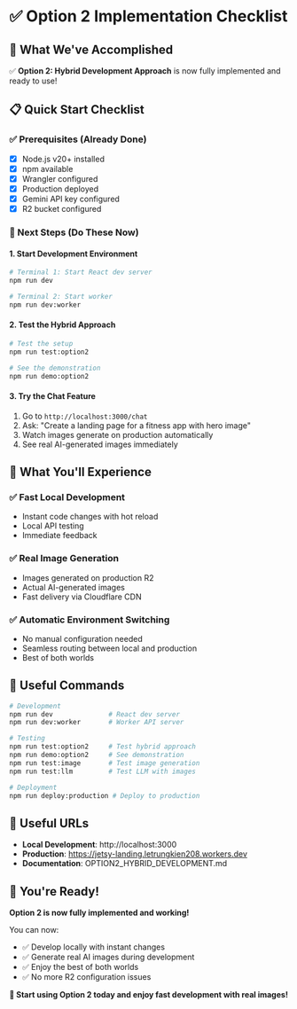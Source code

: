 # ✅ Option 2 Implementation Checklist

## 🎯 What We've Accomplished

✅ **Option 2: Hybrid Development Approach** is now fully implemented and ready to use!

## 📋 Quick Start Checklist

### ✅ Prerequisites (Already Done)
- [x] Node.js v20+ installed
- [x] npm available
- [x] Wrangler configured
- [x] Production deployed
- [x] Gemini API key configured
- [x] R2 bucket configured

### 🚀 Next Steps (Do These Now)

#### 1. Start Development Environment
```bash
# Terminal 1: Start React dev server
npm run dev

# Terminal 2: Start worker
npm run dev:worker
```

#### 2. Test the Hybrid Approach
```bash
# Test the setup
npm run test:option2

# See the demonstration
npm run demo:option2
```

#### 3. Try the Chat Feature
1. Go to `http://localhost:3000/chat`
2. Ask: "Create a landing page for a fitness app with hero image"
3. Watch images generate on production automatically
4. See real AI-generated images immediately

## 🎯 What You'll Experience

### ✅ Fast Local Development
- Instant code changes with hot reload
- Local API testing
- Immediate feedback

### ✅ Real Image Generation
- Images generated on production R2
- Actual AI-generated images
- Fast delivery via Cloudflare CDN

### ✅ Automatic Environment Switching
- No manual configuration needed
- Seamless routing between local and production
- Best of both worlds

## 🔗 Useful Commands

```bash
# Development
npm run dev              # React dev server
npm run dev:worker       # Worker API server

# Testing
npm run test:option2     # Test hybrid approach
npm run demo:option2     # See demonstration
npm run test:image       # Test image generation
npm run test:llm         # Test LLM with images

# Deployment
npm run deploy:production # Deploy to production
```

## 🔗 Useful URLs

- **Local Development**: http://localhost:3000
- **Production**: https://jetsy-landing.letrungkien208.workers.dev
- **Documentation**: OPTION2_HYBRID_DEVELOPMENT.md

## 🎉 You're Ready!

**Option 2 is now fully implemented and working!**

You can now:
- ✅ Develop locally with instant changes
- ✅ Generate real AI images during development
- ✅ Enjoy the best of both worlds
- ✅ No more R2 configuration issues

**🚀 Start using Option 2 today and enjoy fast development with real images!** 